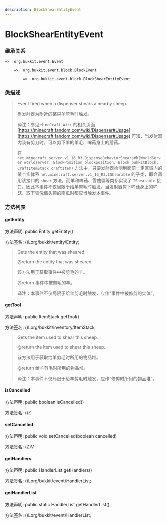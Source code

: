 ```yaml
---
description: BlockShearEntityEvent
---
```


# BlockShearEntityEvent

### 继承关系

    =>  org.bukkit.event.Event

        =>  org.bukkit.event.block.BlockEvent

            =>  org.bukkit.event.block.BlockShearEntityEvent

### 类描述

> Event fired when a dispenser shears a nearby sheep.
> 
> <p>
> 
> 当发射器为附近的某只羊剪毛时触发。
> 
> <p>
> 
> 译注：参见 `MineCraft Wiki` 的相关页面 [https://minecraft.fandom.com/wiki/Dispenser#Usage](https://minecraft.fandom.com/wiki/Dispenser#Usage) 可知，当发射器内装有剪刀时，可以剪下羊的羊毛、哞菇身上的蘑菇。
> 
> 在 `net.minecraft.server.v1_16_R3.DispenseBehaviorShears#b(WorldServer worldserver, BlockPosition blockposition, Block bukkitBlock, CraftItemStack craftItem)` 方法中，只要发射器检测到面前一定区域内的某个实体系 `net.minecraft.server.v1_16_R3.IShearable` 的子类，即会调用该接口的 `shear` 方法。而羊和哞菇、雪傀儡等类都实现了 `IShearable` 接口。因此本事件不仅局限于给羊剪毛时触发，当发射器剪下哞菇身上的哞菇、取下雪傀儡头顶的南瓜时都应当触发本事件。 

### 方法列表

#### getEntity

方法声明: public Entity getEntity()

方法签名: ()Lorg/bukkit/entity/Entity;

> Gets the entity that was sheared.
> 
> @return the entity that was sheared.
> 
> <p>
> 
> 该方法用于获取事件中被剪毛的羊。
> 
> @return 事件中被剪毛的羊。
> 
> <p>
> 
> 译注：本事件不仅局限于给羊剪毛时触发，应作“事件中被修剪的实体”。

#### getTool

方法声明: public ItemStack getTool()

方法签名: ()Lorg/bukkit/inventory/ItemStack;

> Gets the item used to shear this sheep.
> 
> @return the item used to shear this sheep.
> 
> <p>
> 
> 该方法用于获取给羊剪毛时所用的物品堆。
> 
> @return 给羊剪毛时所用的物品堆。
> 
> <p>
> 
> 译注：本事件不仅局限于给羊剪毛时触发，应作“修剪时所用的物品堆”。

#### isCancelled

方法声明: public boolean isCancelled()

方法签名: ()Z

#### setCancelled

方法声明: public void setCancelled(boolean cancelled)

方法签名: (Z)V

#### getHandlers

方法声明: public HandlerList getHandlers()

方法签名: ()Lorg/bukkit/event/HandlerList;

#### getHandlerList

方法声明: public static HandlerList getHandlerList()

方法签名: ()Lorg/bukkit/event/HandlerList;